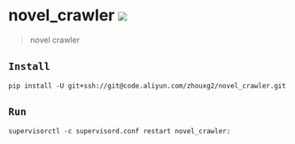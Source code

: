 novel_crawler
![](https://img.shields.io/badge/python%20-%203.7-brightgreen.svg)
========
> novel crawler 

## `Install`
` pip install -U git+ssh://git@code.aliyun.com/zhouxg2/novel_crawler.git `

## `Run`
` supervisorctl -c supervisord.conf restart novel_crawler: `
